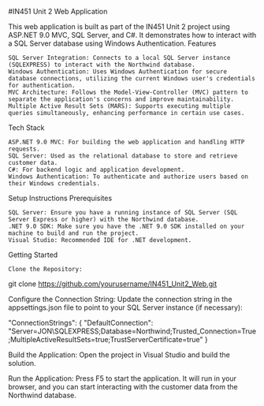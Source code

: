 #IN451 Unit 2 Web Application

This web application is built as part of the IN451 Unit 2 project using ASP.NET 9.0 MVC, SQL Server, and C#. It demonstrates how to interact with a SQL Server database using Windows Authentication.
Features

    SQL Server Integration: Connects to a local SQL Server instance (SQLEXPRESS) to interact with the Northwind database.
    Windows Authentication: Uses Windows Authentication for secure database connections, utilizing the current Windows user's credentials for authentication.
    MVC Architecture: Follows the Model-View-Controller (MVC) pattern to separate the application's concerns and improve maintainability.
    Multiple Active Result Sets (MARS): Supports executing multiple queries simultaneously, enhancing performance in certain use cases.

Tech Stack

    ASP.NET 9.0 MVC: For building the web application and handling HTTP requests.
    SQL Server: Used as the relational database to store and retrieve customer data.
    C#: For backend logic and application development.
    Windows Authentication: To authenticate and authorize users based on their Windows credentials.

Setup Instructions
Prerequisites

    SQL Server: Ensure you have a running instance of SQL Server (SQL Server Express or higher) with the Northwind database.
    .NET 9.0 SDK: Make sure you have the .NET 9.0 SDK installed on your machine to build and run the project.
    Visual Studio: Recommended IDE for .NET development.

Getting Started

    Clone the Repository:

git clone https://github.com/yourusername/IN451_Unit2_Web.git

Configure the Connection String:
Update the connection string in the appsettings.json file to point to your SQL Server instance (if necessary):

"ConnectionStrings": {
    "DefaultConnection": "Server=JON\\SQLEXPRESS;Database=Northwind;Trusted_Connection=True;MultipleActiveResultSets=true;TrustServerCertificate=true"
}

Build the Application: Open the project in Visual Studio and build the solution.

Run the Application: Press F5 to start the application. It will run in your browser, and you can start interacting with the customer data from the Northwind database.
